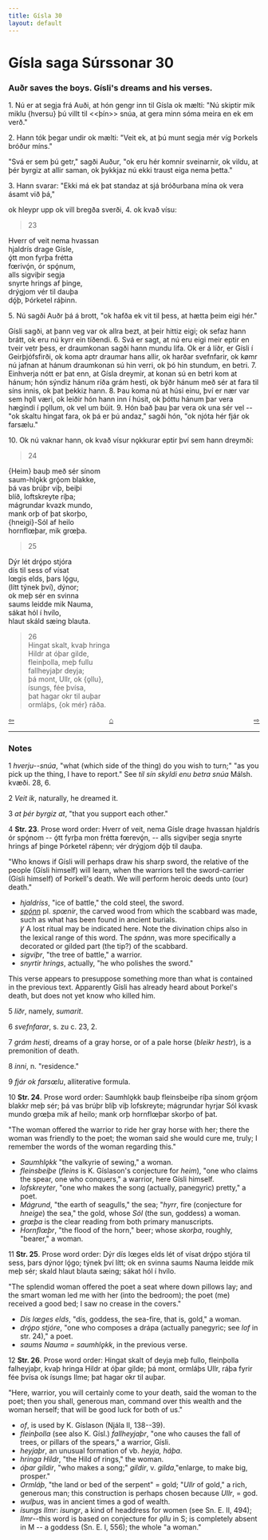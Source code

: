```yaml
---
title: Gísla 30
layout: default
---
```


# Gísla saga Súrssonar 30

### Auðr saves the boys. Gísli's dreams and his verses.

1\. Nú er at segja frá Auði, at hón gengr inn til Gísla ok mælti: "Nú skiptir mik miklu {hversu} þú villt til <<þín>> snúa, at gera minn sóma meira en ek em verð."

2\. Hann tók þegar undir ok mælti: "Veit ek, at þú munt segja mér víg Þorkels bróður míns."

"Svá er sem þú getr," sagði Auður, "ok eru hér komnir sveinarnir, ok vildu, at þér byrgiz at allir saman, ok þykkjaz nú ekki traust eiga nema þetta."

3\. Hann svarar: "Ekki má ek þat standaz at sjá bróðurbana mína ok vera ásamt við þá,"

ok hleypr upp ok vill bregða sverði, 4. ok kvað vísu:

   >23   
   >    
   Hverr of veit nema hvassan   
   hjaldrís drage Gísle,   
   ǫ́tt mon fyrþa frétta   
   f&oelig;rivǫ́n, ór spǫ́num,   
   alls sigviþir segja   
   snyrte hrings af þinge,   
   drýgjom vér til dauþa   
   dǫ́þ, Þórketel ráþinn.   

5\. Nú sagði Auðr þá á brott, "ok hafða ek vit til þess, at hætta þeim eigi hér."

Gísli sagði, at þann veg var ok allra bezt, at þeir hittiz eigi; ok sefaz hann brátt, ok eru nú kyrr ein tíðendi. 6. Svá er sagt, at nú eru eigi meir eptir en tveir vetr þess, er draumkonan sagði hann mundu lifa. Ok er á líðr, er Gísli í Geirþjófsfirði, ok koma aptr draumar hans allir, ok harðar svefnfarir, ok k&oslash;mr nú jafnan at hánum draumkonan sú hin verri, ok þó hin stundum, en betri. 7. Einhverja nótt er þat enn, at Gísla dreymir, at konan sú en betri kom at hánum; hón sýndiz hánum ríða grám hesti, ok býðr hánum með sér at fara til síns innis, ok þat þekkiz hann. 8. Þau koma nú at húsi einu, því er nær var sem h&#x1EB;ll væri, ok leiðir hón hann inn í húsit, ok þóttu hánum þar vera hægindi í p&#x1EB;llum, ok vel um búit. 9. Hón bað þau þar vera ok una sér vel -- "ok skaltu hingat fara, ok þá er þú andaz," sagði hón, "ok njóta hér fjár ok farsælu."

10\. Ok nú vaknar hann, ok kvað vísur n&#x1EB;kkurar eptir því sem hann dreymði:

   >24   
   >    
   {Heim} bauþ með sér sínom   
   saum-hl&#x1EB;kk grǫ́om blakke,   
   þá vas brúþr viþ, beiþi   
   blíð, loftskreyte ríþa;   
   mágrundar kvazk mundo,   
   mank orþ of þat skorþo,   
   {hneigi}-Sól af heilo   
   hornfl&oelig;þar, mik gr&oelig;þa.   

   >25   
   >    
   Dýr lét drǫ́po stjóra   
   dís til sess of vísat   
   l&oelig;gis elds, þars lǫ́gu,   
   (lítt týnek því), dýnor;   
   ok meþ sér en svinna   
   saums leidde mik Nauma,   
   sákat hól í hvílo,   
   hlaut skáld sæing blauta.   

   >26   
   Hingat skalt, kvaþ hringa   
   Hildr at óþar gilde,   
   fleinþolla, meþ fullu   
   fallheyjaþr deyja;   
   þá mont, Ullr, ok {&#x1EB;llu},   
   ísungs, fée þvísa,   
   þat hagar okr til auþar   
   ormláþs, {ok mér} ráða.   

<div style="float: left"><a href="http://rcblack.net/Gisla_saga/Gisla_29">⇦</a></div>
<div style="float: right"><a href="http://rcblack.net/Gisla_saga/Gisla_31">⇨</a></div>
<div style="margin: 0 auto; width: 100px;"><a href="http://rcblack.net/Gisla_saga/Gisla_home">&#8962;</a></div>

---

### Notes

1 _hverju--snúa_, "what (which side of the thing) do you wish to turn;" "as you pick up the thing, I have to report." See _til sín skyldi enu betra snúa_ Málsh. kvæði. 28, 6.

2 _Veit ik_, naturally, he dreamed it.

3 _at þér byrgiz at_, "that you support each other."

4 __Str. 23__. Prose word order: Hverr of veit, nema Gísle drage hvassan hjaldrís ór spǫ́nom -- ǫ́tt fyrþa mon frétta f&oelig;revǫ́n, -- alls sigviþer segja snyrte hrings af þinge Þórketel ráþenn; vér drýgjom dǫ́þ til dauþa.

"Who knows if Gísli will perhaps draw his sharp sword, the relative of the people (Gísli himself) will learn, when the warriors tell the sword-carrier (Gísli himself) of Þorkell's death. We will perform heroic deeds unto (our) death."

* _hjaldríss_, "ice of battle," the cold steel, the sword.
* [_spǫ́nn_](http://web.ff.cuni.cz/cgi-bin/uaa_slovnik/gmc_search_v3?cmd=viewthis&id=cv:b0581:42) pl. _sp&oelig;nir_, the carved wood from which the scabbard was made, such as what has been found in ancient burials.   
&#42856; A lost ritual may be indicated here. Note the divination chips also in the lexical range of this word. The _spánn_, was more specifically a decorated or gilded part (the tip?) of the scabbard.
* _sigviþr_, "the tree of battle," a warrior.
* _snyrtir hrings_, actually, "he who polishes the sword."

This verse appears to presuppose something more than what is contained in the previous text. Apparently Gísli has already heard about Þorkel's death, but does not yet know who killed him.

5 _líðr_, namely, _sumarit_.

6 _svefnfarar_, s. zu c. 23, 2.

7 _grám hesti_, dreams of a gray horse, or of a pale horse (_bleikr hestr_), is a premonition of death.

8 _inni_, n. "residence."

9 _fjár ok fars&oelig;lu_, alliterative formula.

10 __Str. 24__. Prose word order: Saumhl&#x1EB;kk bauþ fleinsbeiþe ríþa sínom grǫ́om blakkr meþ sér; þá vas brúþr blíþ viþ lofskreyte; mágrundar hyrjar Sól kvask mundo gr&oelig;þa mik af heilo; mank orþ hornfl&oelig;þar skorþo of þat.

"The woman offered the warrior to ride her gray horse with her; there the woman was friendly to the poet; the woman said she would cure me, truly; I remember the words of the woman regarding this."

* _Saumhl&#x1EB;kk_ "the valkyrie of sewing," a woman.
* _fleinsbeiþe_ (_fleins_ is K. Gíslason's conjecture for _heim_), "one who claims the spear, one who conquers," a warrior, here Gísli himself.
* _lofskreyter_, "one who makes the song (actually, panegyric) pretty," a poet.
* _Mágrund_, "the earth of seagulls," the sea; "_hyrr_, fire (conjecture for _hneige_) the sea," the gold, whose _Sól_ (the sun, goddess) a woman.
* _gr&oelig;þa_ is the clear reading from both primary manuscripts.
* _Hornfl&oelig;þr_, "the flood of the horn," beer; whose _skorþa_, roughly, "bearer," a woman.

11 __Str. 25__. Prose word order:  Dýr dís l&oelig;ges elds lét of vísat drǫ́po stjóra til sess, þars dýnor lǫ́go; týnek því lítt; ok en svinna saums Nauma leidde mik meþ sér; skald hlaut blauta sæing; sákat hól í hvílo.

"The splendid woman offered the poet a seat where down pillows lay; and the smart woman led me with her (into the bedroom); the poet (me) received a good bed; I saw no crease in the covers."

* _Dís l&oelig;ges elds_, "dís, goddess, the sea-fire, that is, gold," a woman.
* _drǫ́po stjóre_, "one who composes a drápa (actually panegyric; see _lof_ in str. 24)," a poet.
* _saums Nauma = saumhl&#x1EB;kk_, in the previous verse.

12 __Str. 26__. Prose word order: Hingat skalt of deyja meþ fullo, fleinþolla falheyjaþr, kvaþ hringa Hildr at óþar gilde; þá mont, ormláþs Ullr, ráþa fyrir fée þvísa ok ísungs Ilme; þat hagar okr til auþar.

"Here, warrior, you will certainly come to your death, said the woman to the poet; then you shall, generous man, command over this wealth and the woman herself; that will be good luck for both of us."

* _of_, is used by K. Gíslason (Njála II, 138--39).
* _fleinþolla_ (see also K. Gísl.) _fallheyjaþr_, "one who causes the fall of trees, or pillars of the spears," a warrior, Gísli.
* _heyjaþr_, an unusual formation of vb. _heyja, háþa_.
* _hringa Hildr_, "the Hild of rings," the woman.
* _óþar gildir_, "who makes a song;" _gildir_, v. _gilda_,"enlarge, to make big, prosper."
* _Ormláþ_, "the land or bed of the serpent" = gold; "_Ullr_ of gold," a rich, generous man; this construction is perhaps chosen because _Ullr_, = god.
* _wulþus_, was in ancient times a god of wealth.
* _ísungs Ilmr_: _isungr_, a kind of headdress for women (see Sn. E. II, 494); _Ilmr_--this word is based on conjecture for _&#x1EB;llu_ in S; is completely absent in M -- a goddess (Sn. E. I, 556); the whole "a woman."
